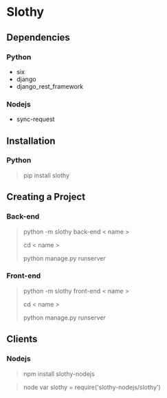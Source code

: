 # Slothy

## Dependencies

### Python
- six
- django
- django_rest_framework

### Nodejs
- sync-request

## Installation

### Python

> pip install slothy


## Creating a Project

### Back-end

>python -m slothy back-end < name >
>
> cd < name >
>
>python manage.py runserver


### Front-end

>python -m slothy front-end < name >
>
>cd < name >
>
>python manage.py runserver

## Clients

### Nodejs

>npm install slothy-nodejs

> node
> var slothy = require('slothy-nodejs/slothy')